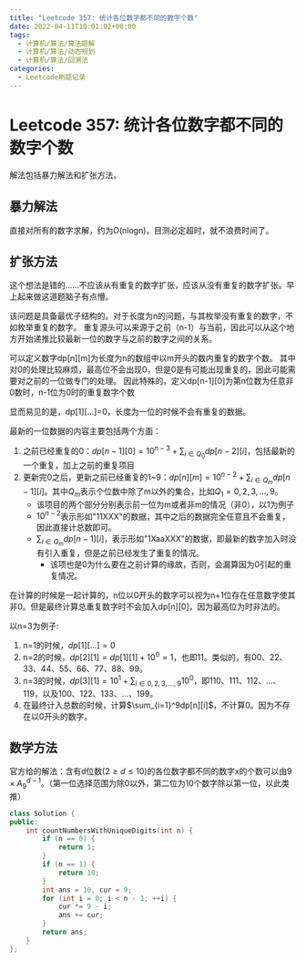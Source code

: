 ```yaml
---
title: "Leetcode 357: 统计各位数字都不同的数字个数"
date: 2022-04-11T10:01:02+08:00
tags:
  - 计算机/算法/算法题解
  - 计算机/算法/动态规划
  - 计算机/算法/回溯法
categories:
  - Leetcode刷题记录
---
```


# Leetcode 357: 统计各位数字都不同的数字个数

解法包括暴力解法和扩张方法。

## 暴力解法

直接对所有的数字求解，约为O(nlogn)，目测必定超时，就不浪费时间了。

## 扩张方法

这个想法是错的……不应该从有重复的数字扩张，应该从没有重复的数字扩张。早上起来做这道题脑子有点懵。

该问题是具备最优子结构的。对于长度为n的问题，与其枚举没有重复的数字，不如枚举重复的数字。
重复源头可以来源于之前（n-1）与当前，因此可以从这个地方开始递推比较最新一位的数字与之前的数字之间的关系。

可以定义数字dp[n][m]为长度为n的数组中以m开头的数内重复的数字个数。
其中对0的处理比较麻烦，最高位不会出现0，但是0是有可能出现重复的，因此可能需要对之前的一位做专门的处理。
因此特殊的，定义dp[n-1][0]为第n位数为任意非0数时，n-1位为0时的重复数字个数

显而易见的是，dp[1][...]=0，长度为一位的时候不会有重复的数据。

最新的一位数据的内容主要包括两个方面：
1. 之前已经重复的0：$dp[n-1][0] = 10^{n-3} + \sum_{i\in Q_0}dp[n-2][i]$，包括最新的一个重复，加上之前的重复项目
2. 更新完0之后，更新之前已经重复的1~9：$dp[n][m] = 10^{n-2} + \sum_{i\in Q_m}dp[n-1][i]$。其中$Q_m$表示个位数中除了m以外的集合，比如$Q_1={0,2,3,...,9}$。
    * 该项目的两个部分分别表示前一位为m或者非m的情况（非0），以1为例子
    * $10^{n-2}$表示形如"11XXX"的数据，其中之后的数据完全任意且不会重复，因此直接计总数即可。
    * $\sum_{i\in Q_m}dp[n-1][i]$，表示形如"1XaaXXX"的数据，即最新的数字加入时没有引入重复，但是之前已经发生了重复的情况。
        * 该项也是0为什么要在之前计算的缘故，否则，会漏算因为0引起的重复情况。 

在计算的时候是一起计算的，n位以0开头的数字可以视为n+1位存在任意数字使其非0。但是最终计算总重复数字时不会加入dp[n][0]，因为最高位为时非法的。

以n=3为例子:
1. n=1的时候，$dp[1][...]=0$
2. n=2的时候，$dp[2][1] = dp[1][1] + 10^0=1$，也即11。类似的，有00、22、33、44、55、66、77、88、99。
3. n=3的时候，$dp[3][1] = 10^1 + \sum_{i\in{0,2,3,...,9}}10^0$，即110、111、112、...、119，以及100、122、133、...、199。
4. 在最终计入总数的时候，计算$\sum_{i=1}^9dp[n][i]$，不计算0。因为不存在以0开头的数字。

## 数学方法

官方给的解法：含有d位数($2\geq d\leq 10$)的各位数字都不同的数字x的个数可以由$9\times A_{9}^{d-1}$。（第一位选择范围为除0以外，第二位为10个数字除以第一位，以此类推）

```cpp
class Solution {
public:
    int countNumbersWithUniqueDigits(int n) {
        if (n == 0) {
            return 1;
        }
        if (n == 1) {
            return 10;
        }
        int ans = 10, cur = 9;
        for (int i = 0; i < n - 1; ++i) {
            cur *= 9 - i;
            ans += cur;
        }
        return ans;
    }
};

```
